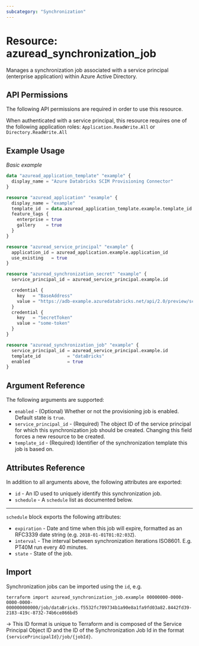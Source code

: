 ```yaml
---
subcategory: "Synchronization"
---
```


# Resource: azuread_synchronization_job

Manages a synchronization job associated with a service principal (enterprise application) within Azure Active Directory.

## API Permissions

The following API permissions are required in order to use this resource.

When authenticated with a service principal, this resource requires one of the following application roles: `Application.ReadWrite.All` or `Directory.ReadWrite.All`

## Example Usage

*Basic example*

```terraform
data "azuread_application_template" "example" {
  display_name = "Azure Databricks SCIM Provisioning Connector"
}

resource "azuread_application" "example" {
  display_name = "example"
  template_id  = data.azuread_application_template.example.template_id
  feature_tags {
    enterprise = true
    gallery    = true
  }
}

resource "azuread_service_principal" "example" {
  application_id = azuread_application.example.application_id
  use_existing   = true
}

resource "azuread_synchronization_secret" "example" {
  service_principal_id = azuread_service_principal.example.id

  credential {
    key   = "BaseAddress"
    value = "https://adb-example.azuredatabricks.net/api/2.0/preview/scim"
  }
  credential {
    key   = "SecretToken"
    value = "some-token"
  }
}

resource "azuread_synchronization_job" "example" {
  service_principal_id = azuread_service_principal.example.id
  template_id          = "dataBricks"
  enabled              = true
}
```


## Argument Reference

The following arguments are supported:

* `enabled` - (Optional) Whether or not the provisioning job is enabled. Default state is `true`.
* `service_principal_id` - (Required) The object ID of the service principal for which this synchronization job should be created. Changing this field forces a new resource to be created.
* `template_id` - (Required) Identifier of the synchronization template this job is based on.

## Attributes Reference

In addition to all arguments above, the following attributes are exported:

* `id` - An ID used to uniquely identify this synchronization job.
* `schedule` - A `schedule` list as documented below.

---

`schedule` block exports the following attributes:

* `expiration` - Date and time when this job will expire, formatted as an RFC3339 date string (e.g. `2018-01-01T01:02:03Z`).
* `interval` - The interval between synchronization iterations ISO8601. E.g. PT40M run every 40 minutes.
* `state` - State of the job.

## Import

Synchronization jobs can be imported using the `id`, e.g.

```shell
terraform import azuread_synchronization_job.example 00000000-0000-0000-0000-000000000000/job/dataBricks.f5532fc709734b1a90e8a1fa9fd03a82.8442fd39-2183-419c-8732-74b6ce866bd5
```

-> This ID format is unique to Terraform and is composed of the Service Principal Object ID and the ID of the Synchronization Job Id in the format `{servicePrincipalId}/job/{jobId}`.
